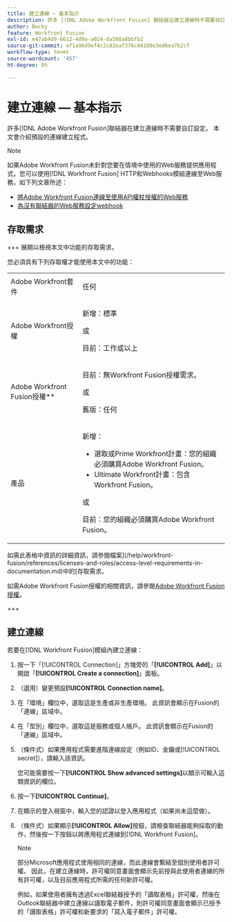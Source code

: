 ```yaml
---
title: 建立連線 — 基本指示
description: 許多 [!DNL Adobe Workfront Fusion] 聯結器在建立連線時不需要自訂組態。 本文會介紹預設的連線建立程式。
author: Becky
feature: Workfront Fusion
exl-id: e47ab4d9-6612-4d9a-a024-da508a8bbfb2
source-git-commit: ef1a96d9ef4c2c82eaf376c84188e3ed6ea7b2cf
workflow-type: tm+mt
source-wordcount: '457'
ht-degree: 0%

---
```


# 建立連線 — 基本指示

許多[!DNL Adobe Workfront Fusion]聯結器在建立連線時不需要自訂設定。 本文會介紹預設的連線建立程式。

>[!NOTE]
>
>
>如果Adobe Workfront Fusion未針對您要在情境中使用的Web服務提供應用程式，您可以使用[!DNL Workfront Fusion] HTTP和Webhooks模組連線至Web服務，如下列文章所述：
>
>* [將Adobe Workfront Fusion連線至使用API權杖授權的Web服務](/help/workfront-fusion/create-scenarios/connect-to-apps/connect-wf-web-service-uses-api-token-auth.md)
>* [為沒有聯結器的Web服務設定webhook](/help/workfront-fusion/create-scenarios/add-modules/receive-a-webhook-from-a-web-service.md)

## 存取需求

+++ 展開以檢視本文中功能的存取需求。

您必須具有下列存取權才能使用本文中的功能：

<table style="table-layout:auto">
 <col> 
 <col> 
 <tbody> 
  <tr> 
   <td role="rowheader">Adobe Workfront套件 
   <td> <p>任何</p> </td> 
  </tr> 
  <tr data-mc-conditions=""> 
   <td role="rowheader">Adobe Workfront授權</td> 
   <td> <p>新增：標準</p><p>或</p><p>目前：工作或以上</p> </td> 
  </tr> 
  <tr> 
   <td role="rowheader">Adobe Workfront Fusion授權**</td> 
   <td>
   <p>目前：無Workfront Fusion授權需求。</p>
   <p>或</p>
   <p>舊版：任何 </p>
   </td> 
  </tr> 
  <tr> 
   <td role="rowheader">產品</td> 
   <td>
   <p>新增：</p> <ul><li>選取或Prime Workfront計畫：您的組織必須購買Adobe Workfront Fusion。</li><li>Ultimate Workfront計畫：包含Workfront Fusion。</li></ul>
   <p>或</p>
   <p>目前：您的組織必須購買Adobe Workfront Fusion。</p>
   </td> 
  </tr>
 </tbody> 
</table>

如需此表格中資訊的詳細資訊，請參閱檔案](/help/workfront-fusion/references/licenses-and-roles/access-level-requirements-in-documentation.md)中的[存取需求。

如需Adobe Workfront Fusion授權的相關資訊，請參閱[Adobe Workfront Fusion授權](/help/workfront-fusion/set-up-and-manage-workfront-fusion/licensing-operations-overview/license-automation-vs-integration.md)。

+++

## 建立連線

若要在[!DNL Workfront Fusion]模組內建立連線：

1. 按一下「[!UICONTROL Connection]」方塊旁的「**[!UICONTROL Add]**」以開啟「**[!UICONTROL Create a connection]**」面板。
1. （選用）變更預設&#x200B;**[!UICONTROL Connection name]**。
1. 在「環境」欄位中，選取這是生產或非生產環境。 此資訊會顯示在Fusion的「連線」區域中。
1. 在「型別」欄位中，選取這是服務或個人帳戶。 此資訊會顯示在Fusion的「連線」區域中。
1. （條件式）如果應用程式需要進階連線設定（例如ID、金鑰或[!UICONTROL secret]），請輸入該資訊。

   您可能需要按一下&#x200B;**[!UICONTROL Show advanced settings]**&#x200B;以顯示可輸入這類資訊的欄位。

1. 按一下&#x200B;**[!UICONTROL Continue]**。
1. 在顯示的登入視窗中，輸入您的認證以登入應用程式（如果尚未這麼做）。
1. （條件式）如果顯示&#x200B;**[!UICONTROL Allow]**&#x200B;按鈕，請檢查聯結器能夠採取的動作，然後按一下按鈕以將應用程式連線到[!DNL Workfront Fusion]。

   >[!NOTE]
   >
   >部分Microsoft應用程式使用相同的連線，而此連線會繫結至個別使用者許可權。 因此，在建立連線時，許可權同意畫面會顯示先前授與此使用者連線的所有許可權，以及目前應用程式所需的任何新許可權。
   >
   >例如，如果使用者擁有透過Excel聯結器授予的「讀取表格」許可權，然後在Outlook聯結器中建立連線以讀取電子郵件，則許可權同意畫面會顯示已授予的「讀取表格」許可權和新要求的「寫入電子郵件」許可權。
